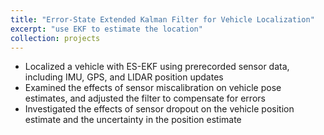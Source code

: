 ```yaml
---
title: "Error-State Extended Kalman Filter for Vehicle Localization"
excerpt: "use EKF to estimate the location"
collection: projects
---
```


* Localized a vehicle with ES-EKF using prerecorded sensor data, including IMU, GPS, and LIDAR position updates
* Examined the effects of sensor miscalibration on vehicle pose estimates, and adjusted the filter to compensate for errors
* Investigated the effects of sensor dropout on the vehicle position estimate and the uncertainty in the position estimate